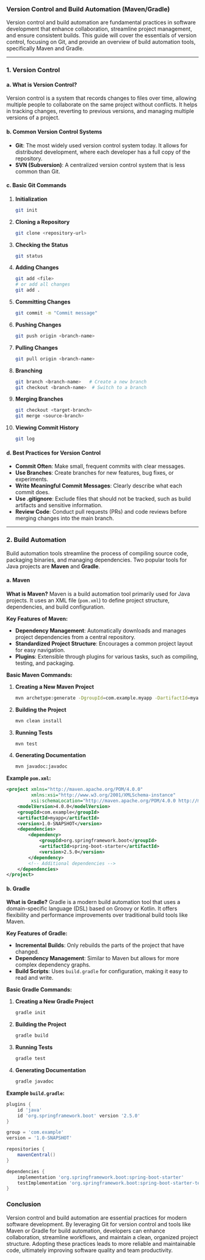 ### Version Control and Build Automation (Maven/Gradle)

Version control and build automation are fundamental practices in software development that enhance collaboration, streamline project management, and ensure consistent builds. This guide will cover the essentials of version control, focusing on Git, and provide an overview of build automation tools, specifically Maven and Gradle.

---

### 1. **Version Control**

#### a. **What is Version Control?**
Version control is a system that records changes to files over time, allowing multiple people to collaborate on the same project without conflicts. It helps in tracking changes, reverting to previous versions, and managing multiple versions of a project.

#### b. **Common Version Control Systems**
- **Git**: The most widely used version control system today. It allows for distributed development, where each developer has a full copy of the repository.
- **SVN (Subversion)**: A centralized version control system that is less common than Git.

#### c. **Basic Git Commands**

1. **Initialization**
   ```bash
   git init
   ```

2. **Cloning a Repository**
   ```bash
   git clone <repository-url>
   ```

3. **Checking the Status**
   ```bash
   git status
   ```

4. **Adding Changes**
   ```bash
   git add <file>
   # or add all changes
   git add .
   ```

5. **Committing Changes**
   ```bash
   git commit -m "Commit message"
   ```

6. **Pushing Changes**
   ```bash
   git push origin <branch-name>
   ```

7. **Pulling Changes**
   ```bash
   git pull origin <branch-name>
   ```

8. **Branching**
   ```bash
   git branch <branch-name>   # Create a new branch
   git checkout <branch-name>  # Switch to a branch
   ```

9. **Merging Branches**
   ```bash
   git checkout <target-branch>
   git merge <source-branch>
   ```

10. **Viewing Commit History**
    ```bash
    git log
    ```

#### d. **Best Practices for Version Control**
- **Commit Often**: Make small, frequent commits with clear messages.
- **Use Branches**: Create branches for new features, bug fixes, or experiments.
- **Write Meaningful Commit Messages**: Clearly describe what each commit does.
- **Use .gitignore**: Exclude files that should not be tracked, such as build artifacts and sensitive information.
- **Review Code**: Conduct pull requests (PRs) and code reviews before merging changes into the main branch.

---

### 2. **Build Automation**

Build automation tools streamline the process of compiling source code, packaging binaries, and managing dependencies. Two popular tools for Java projects are **Maven** and **Gradle**.

#### a. **Maven**

**What is Maven?**
Maven is a build automation tool primarily used for Java projects. It uses an XML file (`pom.xml`) to define project structure, dependencies, and build configuration.

**Key Features of Maven:**
- **Dependency Management**: Automatically downloads and manages project dependencies from a central repository.
- **Standardized Project Structure**: Encourages a common project layout for easy navigation.
- **Plugins**: Extensible through plugins for various tasks, such as compiling, testing, and packaging.

**Basic Maven Commands:**

1. **Creating a New Maven Project**
   ```bash
   mvn archetype:generate -DgroupId=com.example.myapp -DartifactId=myapp -DarchetypeArtifactId=maven-archetype-quickstart
   ```

2. **Building the Project**
   ```bash
   mvn clean install
   ```

3. **Running Tests**
   ```bash
   mvn test
   ```

4. **Generating Documentation**
   ```bash
   mvn javadoc:javadoc
   ```

**Example `pom.xml`:**
```xml
<project xmlns="http://maven.apache.org/POM/4.0.0"
         xmlns:xsi="http://www.w3.org/2001/XMLSchema-instance"
         xsi:schemaLocation="http://maven.apache.org/POM/4.0.0 http://maven.apache.org/xsd/maven-4.0.0.xsd">
    <modelVersion>4.0.0</modelVersion>
    <groupId>com.example</groupId>
    <artifactId>myapp</artifactId>
    <version>1.0-SNAPSHOT</version>
    <dependencies>
        <dependency>
            <groupId>org.springframework.boot</groupId>
            <artifactId>spring-boot-starter</artifactId>
            <version>2.5.0</version>
        </dependency>
        <!-- Additional dependencies -->
    </dependencies>
</project>
```

#### b. **Gradle**

**What is Gradle?**
Gradle is a modern build automation tool that uses a domain-specific language (DSL) based on Groovy or Kotlin. It offers flexibility and performance improvements over traditional build tools like Maven.

**Key Features of Gradle:**
- **Incremental Builds**: Only rebuilds the parts of the project that have changed.
- **Dependency Management**: Similar to Maven but allows for more complex dependency graphs.
- **Build Scripts**: Uses `build.gradle` for configuration, making it easy to read and write.

**Basic Gradle Commands:**

1. **Creating a New Gradle Project**
   ```bash
   gradle init
   ```

2. **Building the Project**
   ```bash
   gradle build
   ```

3. **Running Tests**
   ```bash
   gradle test
   ```

4. **Generating Documentation**
   ```bash
   gradle javadoc
   ```

**Example `build.gradle`:**
```groovy
plugins {
    id 'java'
    id 'org.springframework.boot' version '2.5.0'
}

group = 'com.example'
version = '1.0-SNAPSHOT'

repositories {
    mavenCentral()
}

dependencies {
    implementation 'org.springframework.boot:spring-boot-starter'
    testImplementation 'org.springframework.boot:spring-boot-starter-test'
}
```

### Conclusion

Version control and build automation are essential practices for modern software development. By leveraging Git for version control and tools like Maven or Gradle for build automation, developers can enhance collaboration, streamline workflows, and maintain a clean, organized project structure. Adopting these practices leads to more reliable and maintainable code, ultimately improving software quality and team productivity.